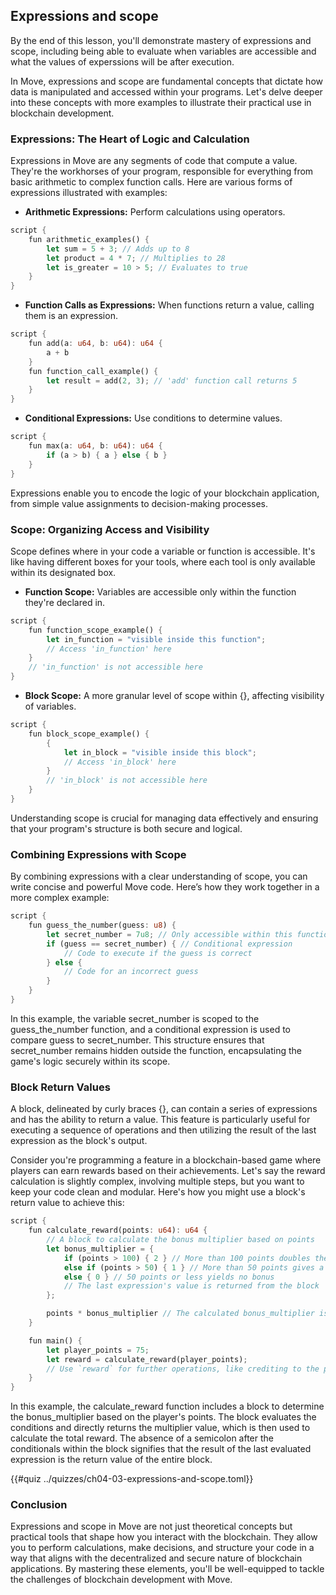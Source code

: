 ## Expressions and scope

By the end of this lesson, you'll demonstrate mastery of expressions and scope, including being able to evaluate when variables are accessible and what the values of experssions will be after execution.

In Move, expressions and scope are fundamental concepts that dictate how data is manipulated and accessed within your programs. Let's delve deeper into these concepts with more examples to illustrate their practical use in blockchain development.

### Expressions: The Heart of Logic and Calculation

Expressions in Move are any segments of code that compute a value. They're the workhorses of your program, responsible for everything from basic arithmetic to complex function calls. Here are various forms of expressions illustrated with examples:

* **Arithmetic Expressions:** Perform calculations using operators.

```rust
script {
    fun arithmetic_examples() {
        let sum = 5 + 3; // Adds up to 8
        let product = 4 * 7; // Multiplies to 28
        let is_greater = 10 > 5; // Evaluates to true
    }
}
```

* **Function Calls as Expressions:** When functions return a value, calling them is an expression.

```rust
script {
    fun add(a: u64, b: u64): u64 {
        a + b
    }
    fun function_call_example() {
        let result = add(2, 3); // 'add' function call returns 5
    }
}
```

* **Conditional Expressions:** Use conditions to determine values.

```rust
script {
    fun max(a: u64, b: u64): u64 {
        if (a > b) { a } else { b }
    }
}
```

Expressions enable you to encode the logic of your blockchain application, from simple value assignments to decision-making processes.

### Scope: Organizing Access and Visibility

Scope defines where in your code a variable or function is accessible. It's like having different boxes for your tools, where each tool is only available within its designated box.

* **Function Scope:** Variables are accessible only within the function they're declared in.

```rust
script {
    fun function_scope_example() {
        let in_function = "visible inside this function";
        // Access 'in_function' here
    }
    // 'in_function' is not accessible here
}
```

* **Block Scope:** A more granular level of scope within {}, affecting visibility of variables.

```rust
script {
    fun block_scope_example() {
        {
            let in_block = "visible inside this block";
            // Access 'in_block' here
        }
        // 'in_block' is not accessible here
    }
}
```
Understanding scope is crucial for managing data effectively and ensuring that your program's structure is both secure and logical.

### Combining Expressions with Scope

By combining expressions with a clear understanding of scope, you can write concise and powerful Move code. Here’s how they work together in a more complex example:

```rust
script {
    fun guess_the_number(guess: u8) {
        let secret_number = 7u8; // Only accessible within this function
        if (guess == secret_number) { // Conditional expression
            // Code to execute if the guess is correct
        } else {
            // Code for an incorrect guess
        }
    }
}
```

In this example, the variable secret_number is scoped to the guess_the_number function, and a conditional expression is used to compare guess to secret_number. This structure ensures that secret_number remains hidden outside the function, encapsulating the game's logic securely within its scope.

### Block Return Values

A block, delineated by curly braces {}, can contain a series of expressions and has the ability to return a value. This feature is particularly useful for executing a sequence of operations and then utilizing the result of the last expression as the block's output.

Consider you're programming a feature in a blockchain-based game where players can earn rewards based on their achievements. Let's say the reward calculation is slightly complex, involving multiple steps, but you want to keep your code clean and modular. Here's how you might use a block's return value to achieve this:

```rust
script {
    fun calculate_reward(points: u64): u64 {
        // A block to calculate the bonus multiplier based on points
        let bonus_multiplier = {
            if (points > 100) { 2 } // More than 100 points doubles the reward
            else if (points > 50) { 1 } // More than 50 points gives a standard reward
            else { 0 } // 50 points or less yields no bonus
            // The last expression's value is returned from the block
        };

        points * bonus_multiplier // The calculated bonus_multiplier is used here
    }

    fun main() {
        let player_points = 75;
        let reward = calculate_reward(player_points);
        // Use `reward` for further operations, like crediting to the player's account
    }
}
```

In this example, the calculate_reward function includes a block to determine the bonus_multiplier based on the player's points. The block evaluates the conditions and directly returns the multiplier value, which is then used to calculate the total reward. The absence of a semicolon after the conditionals within the block signifies that the result of the last evaluated expression is the return value of the entire block.

{{#quiz ../quizzes/ch04-03-expressions-and-scope.toml}}

### Conclusion

Expressions and scope in Move are not just theoretical concepts but practical tools that shape how you interact with the blockchain. They allow you to perform calculations, make decisions, and structure your code in a way that aligns with the decentralized and secure nature of blockchain applications. By mastering these elements, you'll be well-equipped to tackle the challenges of blockchain development with Move.